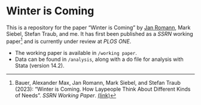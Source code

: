 # Winter is Coming

This is a repository for the paper “Winter is Coming” by [Jan Romann](https://github.com/JKRhb), Mark Siebel, Stefan Traub, and me. It has first been published as a _SSRN_ working paper[^1] and is currently under review at _PLOS ONE_.

- The working paper is available in `/working paper`.
- Data can be found in `/analysis`, along with a do file for analysis with Stata (version 14.2).

[^1]: Bauer, Alexander Max, Jan Romann, Mark Siebel, and Stefan Traub (2023): “Winter is Coming. How Laypeople Think About Different Kinds of Needs”. _SSRN Working Paper_. [(link)](https://ssrn.com/abstract=4383555)
